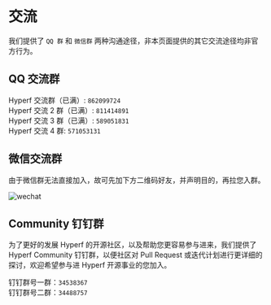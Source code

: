 # 交流

我们提供了 `QQ 群` 和 `微信群` 两种沟通途径，非本页面提供的其它交流途径均非官方行为。

## QQ 交流群

Hyperf 交流群（已满）: `862099724`   
Hyperf 交流 2 群（已满）: `811414891`   
Hyperf 交流 3 群（已满）: `589051831`   
Hyperf 交流 4 群: `571053131`

## 微信交流群

由于微信群无法直接加入，故可先加下方二维码好友，并声明目的，再拉您入群。

![wechat](https://foruda.gitee.com/images/1697082615411352318/859339ce_775029.jpeg ':size=375')

## Community 钉钉群

为了更好的发展 Hyperf 的开源社区，以及帮助您更容易参与进来，我们提供了 Hyperf Community 钉钉群，以便社区对 Pull Request 或迭代计划进行更详细的探讨，欢迎希望参与进 Hyperf 开源事业的您加入。

钉钉群号一群：`34538367`   
钉钉群号二群：`34488757`
